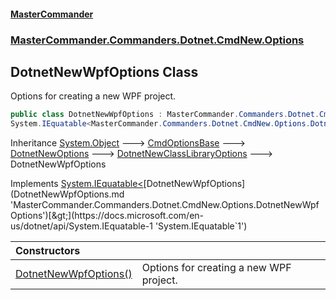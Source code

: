 #### [MasterCommander](MasterCommander.md 'MasterCommander')
### [MasterCommander.Commanders.Dotnet.CmdNew.Options](MasterCommander.Commanders.Dotnet.CmdNew.Options.md 'MasterCommander.Commanders.Dotnet.CmdNew.Options')

## DotnetNewWpfOptions Class

Options for creating a new WPF project.

```csharp
public class DotnetNewWpfOptions : MasterCommander.Commanders.Dotnet.CmdNew.Options.DotnetNewClassLibraryOptions,
System.IEquatable<MasterCommander.Commanders.Dotnet.CmdNew.Options.DotnetNewWpfOptions>
```

Inheritance [System.Object](https://docs.microsoft.com/en-us/dotnet/api/System.Object 'System.Object') &#129106; [CmdOptionsBase](CmdOptionsBase.md 'MasterCommander.Core.CmdOptionsBase') &#129106; [DotnetNewOptions](DotnetNewOptions.md 'MasterCommander.Commanders.Dotnet.CmdNew.Options.DotnetNewOptions') &#129106; [DotnetNewClassLibraryOptions](DotnetNewClassLibraryOptions.md 'MasterCommander.Commanders.Dotnet.CmdNew.Options.DotnetNewClassLibraryOptions') &#129106; DotnetNewWpfOptions

Implements [System.IEquatable&lt;](https://docs.microsoft.com/en-us/dotnet/api/System.IEquatable-1 'System.IEquatable`1')[DotnetNewWpfOptions](DotnetNewWpfOptions.md 'MasterCommander.Commanders.Dotnet.CmdNew.Options.DotnetNewWpfOptions')[&gt;](https://docs.microsoft.com/en-us/dotnet/api/System.IEquatable-1 'System.IEquatable`1')

| Constructors | |
| :--- | :--- |
| [DotnetNewWpfOptions()](DotnetNewWpfOptions.DotnetNewWpfOptions().md 'MasterCommander.Commanders.Dotnet.CmdNew.Options.DotnetNewWpfOptions.DotnetNewWpfOptions()') | Options for creating a new WPF project. |
